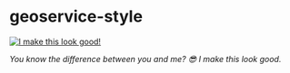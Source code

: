 # geoservice-style

[![I make this look good!](https://img.youtube.com/vi/6AKe70SX8OM/0.jpg)](https://www.youtube.com/watch?v=6AKe70SX8OM)

*You know the difference between you and me? 😎 I make this look good.*
